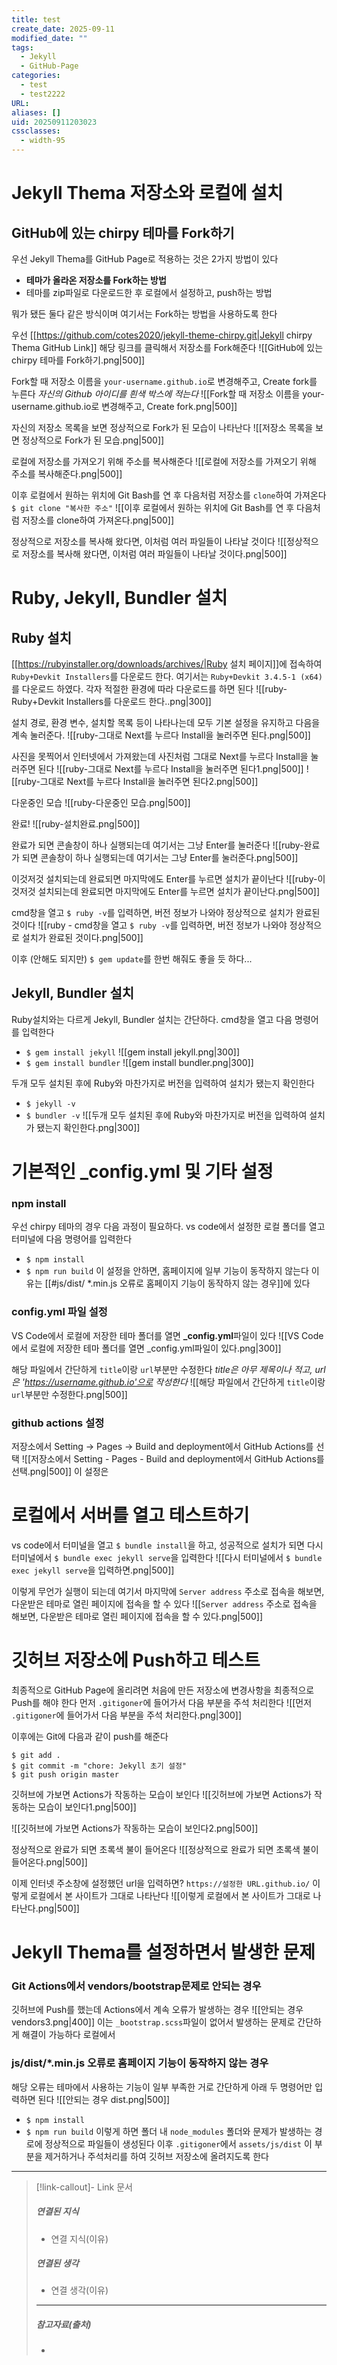 ```yaml
---
title: test
create_date: 2025-09-11
modified_date: ""
tags:
  - Jekyll
  - GitHub-Page
categories: 
  - test
  - test2222
URL:
aliases: []
uid: 20250911203023
cssclasses:
  - width-95
---
```


# Jekyll Thema 저장소와 로컬에 설치

## GitHub에 있는 chirpy 테마를 Fork하기
우선 Jekyll Thema를 GitHub Page로 적용하는 것은 2가지 방법이 있다
- **테마가 올라온 저장소를 Fork하는 방법**
- 테마를 zip파일로 다운로드한 후 로컬에서 설정하고, push하는 방법

뭐가 됐든 둘다 같은 방식이며 여기서는 Fork하는 방법을 사용하도록 한다

우선 [[https://github.com/cotes2020/jekyll-theme-chirpy.git|Jekyll chirpy Thema GitHub Link]] 해당 링크를 클릭해서 저장소를 Fork해준다
![[GitHub에 있는 chirpy 테마를 Fork하기.png|500]]




Fork할 때 저장소 이름을 `your-username.github.io`로 변경해주고, Create fork를 누른다
*자신의 Github 아이디를 흰색 박스에 적는다*
![[Fork할 때 저장소 이름을 your-username.github.io로 변경해주고, Create fork.png|500]]

자신의 저장소 목록을 보면 정상적으로 Fork가 된 모습이 나타난다
![[저장소 목록을 보면 정상적으로 Fork가 된 모습.png|500]]

로컬에 저장소를 가져오기 위해 주소를 복사해준다
![[로컬에 저장소를 가져오기 위해 주소를 복사해준다.png|500]]

이후 로컬에서 원하는 위치에 Git Bash를 연 후 다음처럼 저장소를 `clone`하여 가져온다
`$ git clone "복사한 주소"`
![[이후 로컬에서 원하는 위치에 Git Bash를 연 후 다음처럼 저장소를 clone하여 가져온다.png|500]]

정상적으로 저장소를 복사해 왔다면, 이처럼 여러 파일들이 나타날 것이다
![[정상적으로 저장소를 복사해 왔다면, 이처럼 여러 파일들이 나타날 것이다.png|500]]


# Ruby, Jekyll, Bundler 설치

## Ruby 설치

[[https://rubyinstaller.org/downloads/archives/|Ruby 설치 페이지]]에 접속하여 `Ruby+Devkit Installers`를 다운로드 한다. 
여기서는 `Ruby+Devkit 3.4.5-1 (x64)`를 다운로드 하였다. 각자 적절한 환경에 따라 다운로드를 하면 된다
![[ruby-Ruby+Devkit Installers를 다운로드 한다..png|300]]

설치 경로, 환경 변수, 설치할 목록 등이 나타나는데 모두 기본 설정을 유지하고 다음을 계속 눌러준다. 
![[ruby-그대로 Next를 누르다 Install을 눌러주면 된다.png|500]]

사진을 못찍어서 인터넷에서 가져왔는데 사진처럼 그대로 Next를 누르다 Install을 눌러주면 된다
![[ruby-그대로 Next를 누르다 Install을 눌러주면 된다1.png|500]]
![[ruby-그대로 Next를 누르다 Install을 눌러주면 된다2.png|500]]

다운중인 모습
![[ruby-다운중인 모습.png|500]]

완료!
![[ruby-설치완료.png|500]]

완료가 되면 콘솔창이 하나 실행되는데 여기서는 그냥 Enter를 눌러준다
![[ruby-완료가 되면 콘솔창이 하나 실행되는데 여기서는 그냥 Enter를 눌러준다.png|500]]

이것저것 설치되는데 완료되면 마지막에도 Enter를 누르면 설치가 끝이난다
![[ruby-이것저것 설치되는데 완료되면 마지막에도 Enter를 누르면 설치가 끝이난다.png|500]]

cmd창을 열고 `$ ruby -v`를 입력하면, 버전 정보가 나와야 정상적으로 설치가 완료된 것이다
![[ruby  - cmd창을 열고 `$ ruby -v`를 입력하면, 버전 정보가 나와야 정상적으로 설치가 완료된 것이다.png|500]]

이후 (안해도 되지만) `$ gem update`를 한번 해줘도 좋을 듯 하다...


## Jekyll, Bundler 설치

Ruby설치와는 다르게 Jekyll, Bundler 설치는 간단하다.
cmd창을 열고 다음 명령어를 입력한다
- `$ gem install jekyll` 
  ![[gem install jekyll.png|300]]
- `$ gem install bundler` 
  ![[gem install bundler.png|300]]

두개 모두 설치된 후에 Ruby와 마찬가지로 버전을 입력하여 설치가 됐는지 확인한다
- `$ jekyll -v`
- `$ bundler -v`
![[두개 모두 설치된 후에 Ruby와 마찬가지로 버전을 입력하여 설치가 됐는지 확인한다.png|300]]



# 기본적인 \_config.yml 및 기타 설정

### npm install
우선 chirpy 테마의 경우 다음 과정이 필요하다. vs code에서 설정한 로컬 폴더를 열고 터미널에 다음 명령어를 입력한다
- `$ npm install`
- `$ npm run build`
이 설정을 안하면, 홈페이지에 일부 기능이 동작하지 않는다
이유는 [[#js/dist/ *.min.js 오류로 홈페이지 기능이 동작하지 않는 경우]]에 있다

### config.yml 파일 설정
VS Code에서 로컬에 저장한 테마 폴더를 열면 **_config.yml**파일이 있다
![[VS Code에서 로컬에 저장한 테마 폴더를 열면 _config.yml파일이 있다.png|300]]

해당 파일에서 간단하게 `title`이랑 `url`부분만 수정한다
*title은 아무 제목이나 적고, url은 'https://username.github.io'으로 작성한다*
![[해당 파일에서 간단하게 `title`이랑 `url`부분만 수정한다.png|500]]

### github actions 설정
저장소에서 Setting -> Pages -> Build and deployment에서 GitHub Actions를 선택
![[저장소에서 Setting - Pages - Build and deployment에서 GitHub Actions를 선택.png|500]]
이 설정은 

# 로컬에서 서버를 열고 테스트하기
vs code에서 터미널을 열고 `$ bundle install`을 하고, 
성공적으로 설치가 되면 다시 터미널에서 `$ bundle exec jekyll serve`을 입력한다
![[다시 터미널에서 `$ bundle exec jekyll serve`을 입력하면.png|500]]

이렇게 무언가 실행이 되는데 여기서 마지막에 `Server address` 주소로 접속을 해보면, 다운받은 테마로 열린 페이지에 접속을 할 수 있다
![[`Server address` 주소로 접속을 해보면, 다운받은 테마로 열린 페이지에 접속을 할 수 있다.png|500]]

# 깃허브 저장소에 Push하고 테스트
최종적으로 GitHub Page에 올리려면 처음에 만든 저장소에 변경사항을 최종적으로 Push를 해야 한다
먼저 `.gitigoner`에 들어가서 다음 부분을 주석 처리한다
![[먼저 `.gitigoner`에 들어가서 다음 부분을 주석 처리한다.png|300]]



이후에는 Git에 다음과 같이 push를 해준다
```
$ git add .
$ git commit -m "chore: Jekyll 초기 설정"
$ git push origin master
```

깃허브에 가보면 Actions가 작동하는 모습이 보인다
![[깃허브에 가보면 Actions가 작동하는 모습이 보인다1.png|500]]

![[깃허브에 가보면 Actions가 작동하는 모습이 보인다2.png|500]]


정상적으로 완료가 되면 초록색 불이 들어온다
![[정상적으로 완료가 되면 초록색 불이 들어온다.png|500]]


이제 인터넷 주소창에 설정했던 url을 입력하면?
`https://설정한 URL.github.io/`
이렇게 로컬에서 본 사이트가 그대로 나타난다
![[이렇게 로컬에서 본 사이트가 그대로 나타난다.png|500]]




# Jekyll Thema를 설정하면서 발생한 문제
### Git Actions에서 vendors/bootstrap문제로 안되는 경우
깃허브에 Push를 했는데 Actions에서 계속 오류가 발생하는 경우
![[안되는 경우 vendors3.png|400]]
이는 `_bootstrap.scss`파일이 없어서 발생하는 문제로 간단하게 해결이 가능하다
로컬에서 



### js/dist/\*.min.js 오류로 홈페이지 기능이 동작하지 않는 경우
해당 오류는 테마에서 사용하는 기능이 일부 부족한 거로 간단하게 아래 두 명령어만 입력하면 된다
![[안되는 경우 dist.png|500]]
- `$ npm install`
- `$ npm run build`
이렇게 하면 폴더 내 `node_modules` 폴더와 문제가 발생하는 경로에 정상적으로 파일들이 생성된다
이후 `.gitigoner`에서 `assets/js/dist` 이 부분을 제거하거나 주석처리를 하여 깃허브 저장소에 올려지도록 한다

---

> [!link-callout]- Link 문서
> 
>##### 연결된 지식
>- 연결 지식(이유)
>
>##### 연결된 생각
>- 연결 생각(이유)
>---
>##### 참고자료(출처)
>- 





